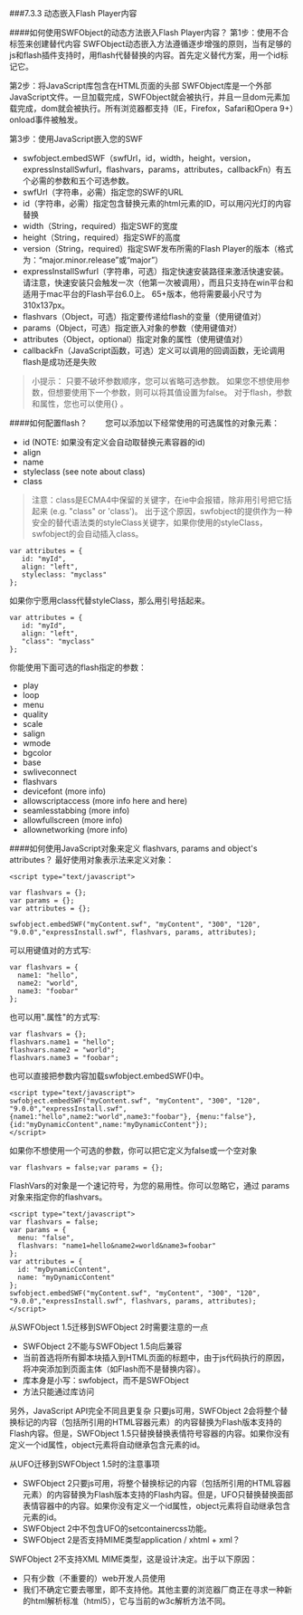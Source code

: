 ###7.3.3 动态嵌入Flash Player内容

####如何使用SWFObject的动态方法嵌入Flash Player内容？
第1步：使用不合标签来创建替代内容
SWFObject动态嵌入方法遵循逐步增强的原则，当有足够的js和flash插件支持时，用flash代替替换的内容。首先定义替代方案，用一个id标记它。

第2步：将JavaScript库包含在HTML页面的头部
SWFObject库是一个外部JavaScript文件。一旦加载完成，SWFObject就会被执行，并且一旦dom元素加载完成，dom就会被执行。所有浏览器都支持（IE，Firefox，Safari和Opera 9+）onload事件被触发。

第3步：使用JavaScript嵌入您的SWF
- swfobject.embedSWF（swfUrl，id，width，height，version，expressInstallSwfurl，flashvars，params，attributes，callbackFn）有五个必需的参数和五个可选参数。
- swfUrl（字符串，必需）指定您的SWF的URL
- id（字符串，必需）指定包含替换元素的html元素的ID，可以用闪光灯的内容替换
- width（String，required）指定SWF的宽度
- height（String，required）指定SWF的高度
- version（String，required）指定SWF发布所需的Flash Player的版本（格式为：“major.minor.release”或“major”）
- expressInstallSwfurl（字符串，可选）指定快速安装路径来激活快速安装。请注意，快速安装只会触发一次（他第一次被调用），而且只支持在win平台和适用于mac平台的Flash平台6.0上。 65+版本，他将需要最小尺寸为310x137px。
- flashvars（Object，可选）指定要传递给flash的变量（使用键值对）
- params（Object，可选）指定嵌入对象的参数（使用键值对）
- attributes（Object，optional）指定对象的属性（使用键值对）
- callbackFn（JavaScript函数，可选）定义可以调用的回调函数，无论调用flash是成功还是失败

>小提示：
只要不破坏参数顺序，您可以省略可选参数。 如果您不想使用参数，但想要使用下一个参数，则可以将其值设置为false。 对于flash，参数和属性，您也可以使用{} 。

####如何配置flash？
　　您可以添加以下经常使用的可选属性的对象元素：
- id (NOTE: 如果没有定义会自动取替换元素容器的id)
- align
- name
- styleclass (see note about class)
- class

>注意：class是ECMA4中保留的关键字，在ie中会报错，除非用引号把它括起来 (e.g. "class" or 'class')。 出于这个原因，swfobject的提供作为一种安全的替代语法类的styleClass关键字，如果你使用的styleClass，swfobject的会自动插入class。



```
var attributes = {
   id: "myId",
   align: "left",
   styleclass: "myclass"
};
```


如果你宁愿用class代替styleClass，那么用引号括起来。


```
var attributes = {
   id: "myId",
   align: "left",
   "class": "myclass"
};
```


你能使用下面可选的flash指定的参数：
- play
- loop
- menu
- quality
- scale
- salign
- wmode
- bgcolor
- base
- swliveconnect
- flashvars
- devicefont (more info)
- allowscriptaccess (more info here and here)
- seamlesstabbing (more info)
- allowfullscreen (more info)
- allownetworking (more info)

####如何使用JavaScript对象来定义 flashvars, params and object's attributes？
最好使用对象表示法来定义对象：


```
<script type="text/javascript">

var flashvars = {};
var params = {};
var attributes = {};

swfobject.embedSWF("myContent.swf", "myContent", "300", "120", "9.0.0","expressInstall.swf", flashvars, params, attributes);

```


</script>
可以用键值对的方式写:


```
var flashvars = {
  name1: "hello",
  name2: "world",
  name3: "foobar"
};
```


也可以用".属性"的方式写:


```
var flashvars = {};
flashvars.name1 = "hello";
flashvars.name2 = "world";
flashvars.name3 = "foobar";
```


也可以直接把参数内容加载swfobject.embedSWF()中。


```
<script type="text/javascript">
swfobject.embedSWF("myContent.swf", "myContent", "300", "120", "9.0.0","expressInstall.swf", {name1:"hello",name2:"world",name3:"foobar"}, {menu:"false"}, {id:"myDynamicContent",name:"myDynamicContent"});
</script>
```


如果你不想使用一个可选的参数，你可以把它定义为false或一个空对象 


```
var flashvars = false;var params = {};
```


FlashVars的对象是一个速记符号，为您的易用性。你可以忽略它，通过 params对象来指定你的flashvars。


```
<script type="text/javascript">
var flashvars = false;
var params = {
  menu: "false",
  flashvars: "name1=hello&name2=world&name3=foobar"
};
var attributes = {
  id: "myDynamicContent",
  name: "myDynamicContent"
};
swfobject.embedSWF("myContent.swf", "myContent", "300", "120", "9.0.0","expressInstall.swf", flashvars, params, attributes);
</script>
```


从SWFObject 1.5迁移到SWFObject 2时需要注意的一点
- SWFObject 2不能与SWFObject 1.5向后兼容
- 当前首选将所有脚本块插入到HTML页面的标题中，由于js代码执行的原因，将冲突添加到页面主体（如Flash而不是替换内容）。
- 库本身是小写：swfobject，而不是SWFObject
- 方法只能通过库访问

另外，JavaScript API完全不同且更复杂
只要js可用，SWFObject 2会将整个替换标记的内容（包括所引用的HTML容器元素）的内容替换为Flash版本支持的Flash内容。但是，SWFObject 1.5只替换替换表情符号容器的内容。如果你没有定义一个id属性，object元素将自动继承包含元素的id。

从UFO迁移到SWFObject 1.5时的注意事项
- SWFObject 2只要js可用，将整个替换标记的内容（包括所引用的HTML容器元素）的内容替换为Flash版本支持的Flash内容。但是，UFO只替换替换面部表情容器中的内容。如果你没有定义一个id属性，object元素将自动继承包含元素的id。
- SWFObject 2中不包含UFO的setcontainercss功能。
- SWFObject 2是否支持MIME类型application / xhtml + xml？

SWFObject 2不支持XML MIME类型，这是设计决定。出于以下原因：
- 只有少数（不重要的）web开发人员使用
- 我们不确定它要去哪里，即不支持他。其他主要的浏览器厂商正在寻求一种新的html解析标准（html5），它与当前的w3c解析方法不同。